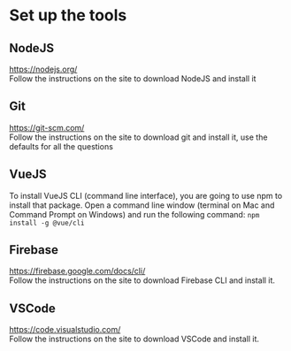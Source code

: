 # Set up the tools
## NodeJS
https://nodejs.org/ \
Follow the instructions on the site to download NodeJS and install it
## Git
https://git-scm.com/ \
Follow the instructions on the site to download git and install it, use the defaults for all the questions
## VueJS
To install VueJS CLI (command line interface), you are going to use npm to install that package. Open a command line window (terminal on Mac and Command Prompt on Windows) and run the following command:
`npm install -g @vue/cli`
## Firebase
https://firebase.google.com/docs/cli/ \
Follow the instructions on the site to download Firebase CLI and install it.
## VSCode
https://code.visualstudio.com/ \
Follow the instructions on the site to download VSCode and install it.